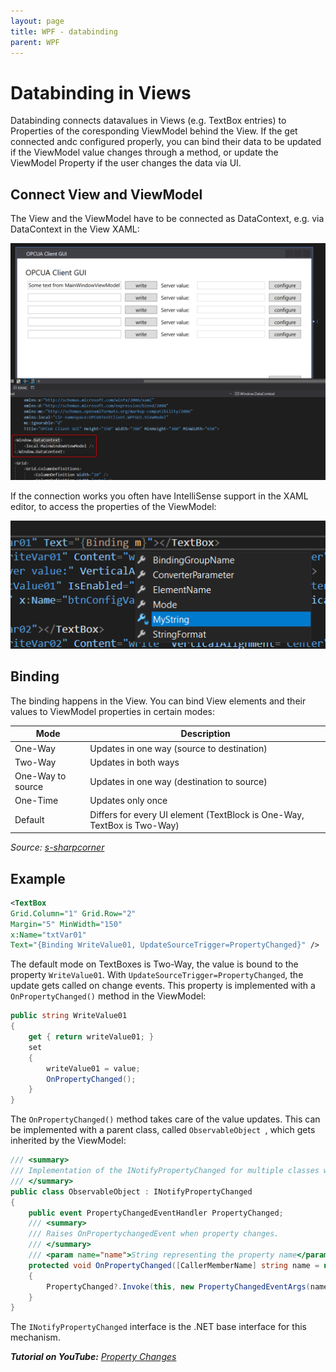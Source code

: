 ```yaml
---
layout: page
title: WPF - databinding
parent: WPF
---
```


# Databinding in Views

Databinding connects datavalues in Views (e.g. TextBox entries) to Properties of the coresponding ViewModel behind the View. If the get connected andc configured properly, you can bind their data to be updated if the ViewModel value changes through a method, or update the ViewModel Property if the user changes the data via UI.


## Connect View and ViewModel

The View and the ViewModel have to be connected as DataContext, e.g. via DataContext in the View XAML:

[![datacontext](/assets/images/articles/data-binding/datacontext.png)](/assets/images/articles/data-binding/datacontext.png)

If the connection works you often have IntelliSense support in the XAML editor, to access the properties of the ViewModel:

[![datacontext](/assets/images/articles/data-binding/intelliSense.png)](/assets/images/articles/data-binding/intelliSense.png)


## Binding

The binding happens in the View. You can bind View elements and their values to ViewModel properties in certain modes:

| Mode              | Description                                                             |
| ----------------- | ----------------------------------------------------------------------- |
| One-Way           | Updates in one way (source to destination)                              |
| Two-Way           | Updates in both ways                                                    |
| One-Way to source | Updates in one way (destination to source)                              |
| One-Time          | Updates only once                                                       |
| Default           | Differs for every UI element (TextBlock is One-Way, TextBox is Two-Way) |

*Source: [s-sharpcorner](https://www.c-sharpcorner.com/article/data-binding-its-modes-in-wpf/)*


## Example

```xml
<TextBox    
Grid.Column="1" Grid.Row="2" 
Margin="5" MinWidth="150" 
x:Name="txtVar01" 
Text="{Binding WriteValue01, UpdateSourceTrigger=PropertyChanged}" />
```

The default mode on TextBoxes is Two-Way, the value is bound to the property `WriteValue01`. With `UpdateSourceTrigger=PropertyChanged`, the update gets called on change events. This property is implemented with a `OnPropertyChanged()` method in the ViewModel:

```csharp
public string WriteValue01
{
    get { return writeValue01; }
    set
    {
        writeValue01 = value;
        OnPropertyChanged();
    }
}
```

The `OnPropertyChanged()` method takes care of the value updates. This can be implemented with a parent class, called `ObservableObject `, which gets inherited by the ViewModel:

```csharp
/// <summary>
/// Implementation of the INotifyPropertyChanged for multiple classes which inherit from this.
/// </summary>
public class ObservableObject : INotifyPropertyChanged
{
    public event PropertyChangedEventHandler PropertyChanged;
    /// <summary>
    /// Raises OnPropertychangedEvent when property changes.
    /// </summary>
    /// <param name="name">String representing the property name</param>
    protected void OnPropertyChanged([CallerMemberName] string name = null)
    {
        PropertyChanged?.Invoke(this, new PropertyChangedEventArgs(name));
    }
}
```

The `INotifyPropertyChanged` interface is the .NET base interface for this mechanism.

***Tutorial on YouTube:** [Property Changes](https://www.youtube.com/watch?v=LEKngPq342s)*